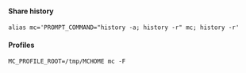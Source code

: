 #### Share history
`alias mc='PROMPT_COMMAND="history -a; history -r" mc; history -r'`

#### Profiles
`MC_PROFILE_ROOT=/tmp/MCHOME mc -F`

